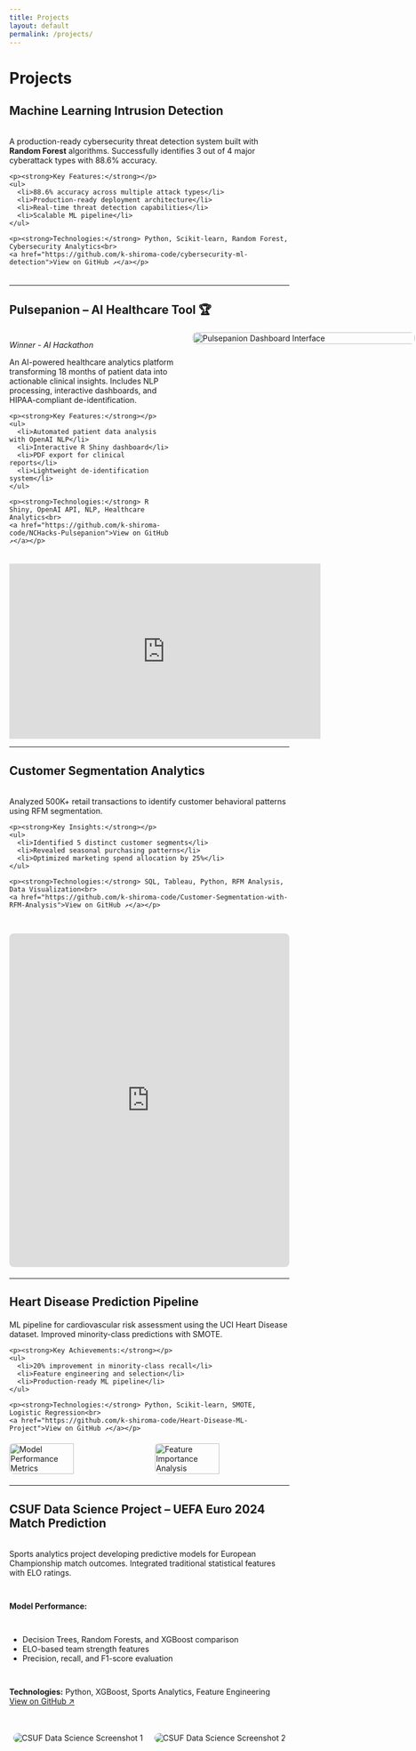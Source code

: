 ```yaml
---
title: Projects
layout: default
permalink: /projects/
---
```


# Projects

## Machine Learning Intrusion Detection

<div style="display: flex; align-items: flex-start; gap: 30px; margin: 20px 0;">
  <div style="flex: 1; min-width: 300px;">
    <p>A production-ready cybersecurity threat detection system built with <strong>Random Forest</strong> algorithms. Successfully identifies 3 out of 4 major cyberattack types with 88.6% accuracy.</p>
    
    <p><strong>Key Features:</strong></p>
    <ul>
      <li>88.6% accuracy across multiple attack types</li>
      <li>Production-ready deployment architecture</li>
      <li>Real-time threat detection capabilities</li>
      <li>Scalable ML pipeline</li>
    </ul>
    
    <p><strong>Technologies:</strong> Python, Scikit-learn, Random Forest, Cybersecurity Analytics<br>
    <a href="https://github.com/k-shiroma-code/cybersecurity-ml-detection">View on GitHub ↗</a></p>
  </div>
</div>

---

## Pulsepanion – AI Healthcare Tool 🏆

<div style="display: flex; align-items: flex-start; gap: 30px; margin: 20px 0;">
  <div style="flex: 1; min-width: 300px;">
    <p><em>Winner - AI Hackathon</em></p>
    <p>An AI-powered healthcare analytics platform transforming 18 months of patient data into actionable clinical insights. Includes NLP processing, interactive dashboards, and HIPAA-compliant de-identification.</p>
    
    <p><strong>Key Features:</strong></p>
    <ul>
      <li>Automated patient data analysis with OpenAI NLP</li>
      <li>Interactive R Shiny dashboard</li>
      <li>PDF export for clinical reports</li>
      <li>Lightweight de-identification system</li>
    </ul>
    
    <p><strong>Technologies:</strong> R Shiny, OpenAI API, NLP, Healthcare Analytics<br>
    <a href="https://github.com/k-shiroma-code/NCHacks-Pulsepanion">View on GitHub ↗</a></p>
  </div>
  
  <div style="flex: 0 0 400px;">
    <img src="{{ site.baseurl }}/assets/img/Pulsepantion.jpg" alt="Pulsepanion Dashboard Interface" style="border-radius: 8px; width: 100%;">
  </div>
</div>

<p align="center">
  <iframe width="560" height="315" 
          src="https://www.youtube.com/embed/tEJoXKLzVH4" 
          title="Pulsepanion Demo" 
          frameborder="0" 
          allow="accelerometer; autoplay; clipboard-write; encrypted-media; gyroscope; picture-in-picture" 
          allowfullscreen>
  </iframe>
</p>

---

## Customer Segmentation Analytics

<div style="display: flex; align-items: flex-start; gap: 30px; margin: 20px 0; flex-direction: column;">
  <div style="flex: 1;">
    <p>Analyzed 500K+ retail transactions to identify customer behavioral patterns using RFM segmentation.</p>
    
    <p><strong>Key Insights:</strong></p>
    <ul>
      <li>Identified 5 distinct customer segments</li>
      <li>Revealed seasonal purchasing patterns</li>
      <li>Optimized marketing spend allocation by 25%</li>
    </ul>
    
    <p><strong>Technologies:</strong> SQL, Tableau, Python, RFM Analysis, Data Visualization<br>
    <a href="https://github.com/k-shiroma-code/Customer-Segmentation-with-RFM-Analysis">View on GitHub ↗</a></p>
  </div>
  
  <div style="width: 100%;">
    <iframe 
        src="https://public.tableau.com/views/Customer_Segmentation_Overview_Github/Dashboard1?:showVizHome=no&:embed=true" 
        width="100%" 
        height="600" 
        style="border: none; border-radius: 8px; float: right;">
    </iframe>
  </div>
</div>

---

## Heart Disease Prediction Pipeline

<div style="margin: 20px 0;">
  <div style="min-width: 300px; margin-bottom: 20px;">
    <p>ML pipeline for cardiovascular risk assessment using the UCI Heart Disease dataset. Improved minority-class predictions with SMOTE.</p>
    
    <p><strong>Key Achievements:</strong></p>
    <ul>
      <li>20% improvement in minority-class recall</li>
      <li>Feature engineering and selection</li>
      <li>Production-ready ML pipeline</li>
    </ul>
    
    <p><strong>Technologies:</strong> Python, Scikit-learn, SMOTE, Logistic Regression<br>
    <a href="https://github.com/k-shiroma-code/Heart-Disease-ML-Project">View on GitHub ↗</a></p>
  </div>
  
  <div style="display: flex; justify-content: center; gap: 20px; flex-wrap: wrap;">
    <img src="{{ site.baseurl }}/assets/img/IMG_1668.jpg" alt="Model Performance Metrics" style="border-radius: 8px; width: 48%; max-width: 300px; height: auto;">
    <img src="{{ site.baseurl }}/assets/img/Feature_Importance.jpg" alt="Feature Importance Analysis" style="border-radius: 8px; width: 48%; max-width: 300px; height: auto;">
  </div>
</div>


---

## CSUF Data Science Project – UEFA Euro 2024 Match Prediction

<div style="display: flex; flex-direction: column; gap: 15px; margin: 20px 0;">
  <p>Sports analytics project developing predictive models for European Championship match outcomes. Integrated traditional statistical features with ELO ratings.</p>

  <p><strong>Model Performance:</strong></p>
  <ul>
    <li>Decision Trees, Random Forests, and XGBoost comparison</li>
    <li>ELO-based team strength features</li>
    <li>Precision, recall, and F1-score evaluation</li>
  </ul>

  <p><strong>Technologies:</strong> Python, XGBoost, Sports Analytics, Feature Engineering<br>
  <a href="https://github.com/k-shiroma-code/CSUF-REU-Football-Analytics">View on GitHub ↗</a></p>

  <div style="display: flex; justify-content: center; gap: 20px; flex-wrap: wrap; align-items: flex-start; margin-top: 20px;">
    <img src="{{ site.baseurl }}/assets/img/IMG_1670.jpg" alt="CSUF Data Science Screenshot 1" style="border-radius:12px; max-width: 48%; height: auto;">
    <img src="{{ site.baseurl }}/assets/img/IMG_1671.jpg" alt="CSUF Data Science Screenshot 2" style="border-radius:12px; max-width: 48%; height: auto;">
  </div>
</div>


